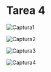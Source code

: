 # Tarea 4

![Captura1](https://user-images.githubusercontent.com/66295181/86080484-41a98480-ba50-11ea-8782-0875eee07179.JPG)


![Captura2](https://user-images.githubusercontent.com/66295181/86080489-45d5a200-ba50-11ea-83e0-6ce6588d884b.JPG)


![Captura3](https://user-images.githubusercontent.com/66295181/86080493-4a01bf80-ba50-11ea-8619-5fef04ff96bc.JPG)


![Captura4](https://user-images.githubusercontent.com/66295181/86080502-4ec67380-ba50-11ea-8c3e-371aa57038c9.JPG)

